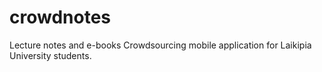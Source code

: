 # crowdnotes
Lecture notes and e-books Crowdsourcing mobile application for Laikipia University students.
